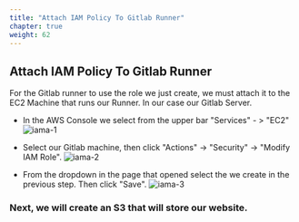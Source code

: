 ```yaml
---
title: "Attach IAM Policy To Gitlab Runner"
chapter: true
weight: 62
---
```


## Attach IAM Policy To Gitlab Runner

For the Gitlab runner to use the role we just create, we must attach it to the EC2 Machine that runs our Runner.
In our case our Gitlab Server.

- In the AWS Console we select from the upper bar "Services" - > "EC2"
![iama-1](/images/iam_attach_1.png)

- Select our Gitlab machine, then click "Actions" -> "Security" -> "Modify IAM Role".
![iama-2](/images/iam_attach_2.png)

- From the dropdown in the page that opened select the we create in the previous step.
Then click "Save".
![iama-3](/images/iam_attach_3.png)


### Next, we will create an S3 that will store our website.